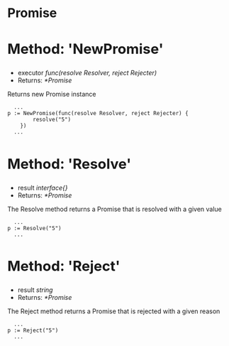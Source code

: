 **<h1>Promise</h1>**

## **<h2>Method: 'NewPromise'</h2>**

- executor _func(resolve Resolver, reject Rejecter)_
- Returns: _\*Promise_

<span >Returns new Promise instance</span>

```golang
  ...
p := NewPromise(func(resolve Resolver, reject Rejecter) {
		resolve("5")
	})
  ...
```

## **<h2>Method: 'Resolve'</h2>**

- result _interface{}_
- Returns: _\*Promise_

<span >The Resolve method returns a Promise that is resolved with a given value</span>

```golang
  ...
p := Resolve("5")
  ...
```

## **<h2>Method: 'Reject'</h2>**

- result _string_
- Returns: _\*Promise_

<span>The Reject method returns a Promise that is rejected with a given reason</span>

```golang
  ...
p := Reject("5")
  ...
```
